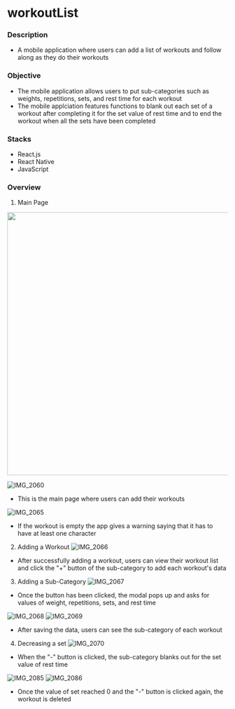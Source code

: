 # workoutList

### Description
- A mobile application where users can add a list of workouts and follow along as they do their workouts

### Objective
- The mobile application allows users to put sub-categories such as weights, repetitions, sets, and rest time for each workout
- The mobile applciation features functions to blank out each set of a workout after completing it for the set value of rest time and to end the workout when all the sets have been completed

### Stacks
- React.js
- React Native
- JavaScript

### Overview

1. Main Page
<img height="600" src="https://github.com/thehugoson/workoutList/assets/139826189/0a938f38-174b-45d8-aca1-a1df54f4ce7c.png">


![IMG_2060](https://github.com/thehugoson/workoutList/assets/139826189/0a938f38-174b-45d8-aca1-a1df54f4ce7c)

- This is the main page where users can add their workouts

![IMG_2065](https://github.com/thehugoson/workoutList/assets/139826189/34d030d8-d077-401e-a700-a3cc3c40be58)

- If the workout is empty the app gives a warning saying that it has to have at least one character

2. Adding a Workout
![IMG_2066](https://github.com/thehugoson/workoutList/assets/139826189/f60afd08-73f8-4f9f-9931-b344b0b7bf00)

- After successfully adding a workout, users can view their workout list and click the "+" button of the sub-category to add each workout's data



3. Adding a Sub-Category
![IMG_2067](https://github.com/thehugoson/workoutList/assets/139826189/fe59f05c-22c7-4aff-b6de-115028b5394e)

- Once the button has been clicked, the modal pops up and asks for values of weight, repetitions, sets, and rest time

![IMG_2068](https://github.com/thehugoson/workoutList/assets/139826189/fd395865-4760-47b1-9314-6562388cb229)
![IMG_2069](https://github.com/thehugoson/workoutList/assets/139826189/fade69fe-e6ff-410d-bd81-15cde70090ff)
- After saving the data, users can see the sub-category of each workout


4. Decreasing a set
![IMG_2070](https://github.com/thehugoson/workoutList/assets/139826189/5ede412e-2a2a-41fb-a17f-63ff1faa58b4)

- When the "-" button is clicked, the sub-category blanks out for the set value of rest time

![IMG_2085](https://github.com/thehugoson/workoutList/assets/139826189/45b11af6-e8da-49b5-a3df-52e2115f1c42)
![IMG_2086](https://github.com/thehugoson/workoutList/assets/139826189/65fe6948-724b-44b5-b9cd-ca5cf26b8f7f)

- Once the value of set reached 0 and the "-" button is clicked again, the workout is deleted

